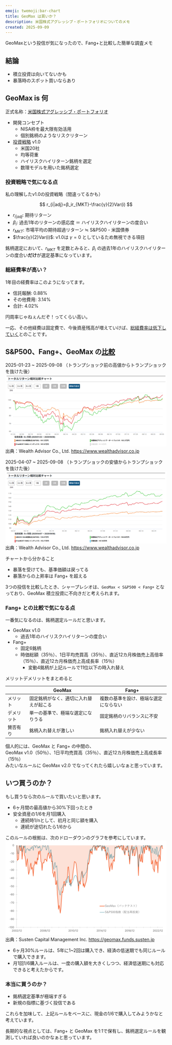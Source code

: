 ```yaml
---
emoji: twemoji:bar-chart
title: GeoMax は買いか？
description: 米国株式アグレッシブ・ポートフォリオについてのメモ
created: 2025-09-09
---
```


GeoMaxという投信が気になったので、Fang+と比較した簡単な調査メモ

## 結論

- 積立投資は向いてないかも
- 暴落時のスポット買いならあり

## GeoMax is 何

正式名称：[米国株式アグレッシブ・ポートフォリオ](https://geomax.funds.susten.jp/)

- 開発コンセプト
  - NISA枠を最大限有効活用
  - 個別銘柄のようなリスクリターン
- [投資戦略](https://geomax.funds.susten.jp/strategy/) v1.0
  - 米国20社
  - 均等荷重
  - ハイリスクハイリターン銘柄を選定
  - 数理モデルを用いた銘柄選定

### 投資戦略で気になる点

私の理解したv1.0の投資戦略（間違ってるかも）

$$
r_{i|adj}=β_ir_{MKT}-\frac{γ}{2}Var(i)
$$

- $r_{i|adj}$: 期待リターン
- $β_i$: 過去1年のリターンの感応度 ＝ ハイリスクハイリターンの度合い
- $r_{MKT}$: 市場平均の期待超過リターン ≒ S&P500 - 米国債券
- $\frac{γ}{2}Var(i)$: v1.0は $γ=0$ としているため無視できる項目

銘柄選定において、$r_{MKT}$ を定数とみると、$β_i$ の過去1年のハイリスクハイリターンの度合い**だけ**が選定基準になっています。

### 総経費率が高い？

1年目の経費率はこのようになってます。

- 信託報酬: 0.88%
- その他費用: 3.14%
- 合計: 4.02%

円周率じゃねぇんだぞ！ってくらい高い。

一応、その他経費は固定費で、今後資産残高が増えていけば、[総経費率は低下していく](https://note.com/susten/n/n7f1b3f39c981)とのことです。

## S&P500、Fang+、GeoMax の[比較](https://www.wealthadvisor.co.jp/comparison?c1=2018070301&c2=2018013110&c3=2023090601)

2025-01-23 ~ 2025-09-08 （トランプショック前の高値からトランプショックを抜けた後）
![グラフ1](../assets/inv-geomax-1.0-0123-0908.png)
出典：Wealth Advisor Co., Ltd. https://www.wealthadvisor.co.jp

2025-04-07 ~ 2025-09-08 （トランプショックの安値からトランプショックを抜けた後）
![グラフ2](../assets/inv-geomax-1.0-0407-0908.png)
出典：Wealth Advisor Co., Ltd. https://www.wealthadvisor.co.jp

チャートから分かること

- 暴落を受けても、基準価額は戻ってる
- 暴落からの上昇率は Fang+ を超える

3つの投信を比較したとき、シャープレシオは、`GeoMax < S&P500 < Fang+` となっており、GeoMax 積立投資に不向きだと考えられます。

### Fang+ との比較で気になる点

一番気になるのは、銘柄選定ルールだと思います。

- GeoMax v1.0
  - 過去1年のハイリスクハイリターンの度合い
- Fang+
  - 固定6銘柄
  - 時価総額（35％）、1日平均売買高（35％）、直近12カ月株価売上高倍率（15％）、直近12カ月株価売上高成長率（15％）
    - 変動4銘柄が上記ルールで11位以下の時入れ替え

メリットデメリットをまとめると

||GeoMax|Fang+|
|-|-|-|
|メリット|固定銘柄がなく、適切に入れ替えが起こる|複数の基準を設け、極端な選定にならない|
|デメリット|単一の基準で、極端な選定になりうる|固定銘柄のリバランスに不安|
|賛否有り|銘柄入れ替えが激しい|銘柄入れ替えが少ない|

個人的には、GeoMax と Fang+ の中間の、  
GeoMax v1.0（50％）、1日平均売買高（35％）、直近12カ月株価売上高成長率（15％）  
みたいなルールに GeoMax v2.0 でなってくれたら嬉しいなぁと思っています。

## いつ買うのか？

もし買うなら次のルールで買いたいと思います。

- 6ヶ月間の最高値から30%下回ったとき
- 安全資産の1/6を月1回購入
  - 連続時1/nとして、初月と同じ額を購入
  - 連続が途切れたら1/6から

このルールの根拠は、次のドローダウンのグラフを参考にしています。
![ドローダウンのグラフ](../assets/inv-geomax-1.0-drawdown.svg)
出典：Susten Capital Management Inc. https://geomax.funds.susten.jp

- 6ヶ月30%ルールは、5年に1~2回は購入でき、経済の低迷期でも同じルールで購入できます。
- 月1回1/6購入ルールは、一度の購入額を大きくしつつ、経済低迷期にも対応できると考えたからです。

### 本当に買うのか？

- 銘柄選定基準が極端すぎる
- 新規の指標に基づく投信である

これらを加味して、上記ルールをベースに、現金の1/6で購入してみようかなと考えています。

長期的な視点としては、Fang+ と GeoMax を1:1で保有し、銘柄選定ルールを観測していれば良いのかなぁと思っています。
